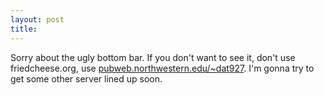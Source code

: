```yaml
---
layout: post
title: 
---
```


Sorry about the ugly bottom bar. If you don't want to see it, don't use friedcheese.org, use <a href="http://pubweb.northwestern.edu/~dat927" target="_top">pubweb.northwestern.edu/~dat927</a>. I'm gonna try to get some other server lined up soon.
